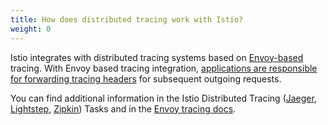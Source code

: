 ```yaml
---
title: How does distributed tracing work with Istio?
weight: 0
---
```


Istio integrates with distributed tracing systems based on [Envoy-based](#how-envoy-based-tracing-works) tracing. With Envoy based tracing integration, [applications are responsible for forwarding tracing headers](#istio-copy-headers) for subsequent outgoing requests.

You can find additional information in the Istio Distributed Tracing ([Jaeger](/docs/tasks/observability/distributed-tracing/jaeger/), [Lightstep](/docs/tasks/observability/distributed-tracing/lightstep/), [Zipkin](/docs/tasks/observability/distributed-tracing/zipkin/)) Tasks and
in the [Envoy tracing docs](https://www.envoyproxy.io/docs/envoy/latest/intro/arch_overview/observability/tracing).
